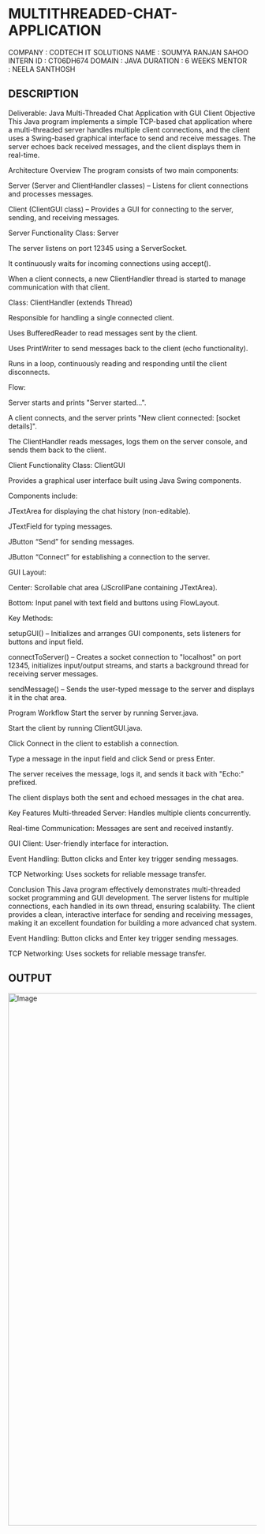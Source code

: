 # MULTITHREADED-CHAT-APPLICATION

COMPANY : CODTECH IT SOLUTIONS
NAME : SOUMYA RANJAN SAHOO
INTERN ID : CT06DH674
DOMAIN : JAVA
DURATION : 6 WEEKS
MENTOR : NEELA SANTHOSH

## DESCRIPTION ##
Deliverable: Java Multi-Threaded Chat Application with GUI Client
Objective
This Java program implements a simple TCP-based chat application where a multi-threaded server handles multiple client connections, and the client uses a Swing-based graphical interface to send and receive messages. The server echoes back received messages, and the client displays them in real-time.

Architecture Overview
The program consists of two main components:

Server (Server and ClientHandler classes) – Listens for client connections and processes messages.

Client (ClientGUI class) – Provides a GUI for connecting to the server, sending, and receiving messages.

Server Functionality
Class: Server

The server listens on port 12345 using a ServerSocket.

It continuously waits for incoming connections using accept().

When a client connects, a new ClientHandler thread is started to manage communication with that client.

Class: ClientHandler (extends Thread)

Responsible for handling a single connected client.

Uses BufferedReader to read messages sent by the client.

Uses PrintWriter to send messages back to the client (echo functionality).

Runs in a loop, continuously reading and responding until the client disconnects.

Flow:

Server starts and prints "Server started...".

A client connects, and the server prints "New client connected: [socket details]".

The ClientHandler reads messages, logs them on the server console, and sends them back to the client.

Client Functionality
Class: ClientGUI

Provides a graphical user interface built using Java Swing components.

Components include:

JTextArea for displaying the chat history (non-editable).

JTextField for typing messages.

JButton “Send” for sending messages.

JButton “Connect” for establishing a connection to the server.

GUI Layout:

Center: Scrollable chat area (JScrollPane containing JTextArea).

Bottom: Input panel with text field and buttons using FlowLayout.

Key Methods:

setupGUI() – Initializes and arranges GUI components, sets listeners for buttons and input field.

connectToServer() – Creates a socket connection to "localhost" on port 12345, initializes input/output streams, and starts a background thread for receiving server messages.

sendMessage() – Sends the user-typed message to the server and displays it in the chat area.

Program Workflow
Start the server by running Server.java.

Start the client by running ClientGUI.java.

Click Connect in the client to establish a connection.

Type a message in the input field and click Send or press Enter.

The server receives the message, logs it, and sends it back with "Echo:" prefixed.

The client displays both the sent and echoed messages in the chat area.

Key Features
Multi-threaded Server: Handles multiple clients concurrently.

Real-time Communication: Messages are sent and received instantly.

GUI Client: User-friendly interface for interaction.

Event Handling: Button clicks and Enter key trigger sending messages.

TCP Networking: Uses sockets for reliable message transfer.

Conclusion
This Java program effectively demonstrates multi-threaded socket programming and GUI development. The server listens for multiple connections, each handled in its own thread, ensuring scalability. The client provides a clean, interactive interface for sending and receiving messages, making it an excellent foundation for building a more advanced chat system.


Event Handling: Button clicks and Enter key trigger sending messages.

TCP Networking: Uses sockets for reliable message transfer.

## OUTPUT ##

<img width="1920" height="1080" alt="Image" src="https://github.com/user-attachments/assets/648c9e25-0e95-4ced-96d1-76c53a865c97" />
